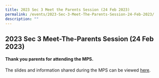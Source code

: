 ```yaml
---
title: 2023 Sec 3 Meet the Parents Session (24 Feb 2023)
permalink: /events/2023-Sec-3-Meet-The-Parents-Session-24-Feb-2023/
description: ""
---
```

## 2023 Sec 3 Meet-The-Parents Session (24 Feb 2023)

#### Thank you parents for attending the MPS.

The slides and information shared during the MPS can be viewed [here](/files/2023/Sec%203%20MPS%2024%20Feb%202023_for%20school%20website.pdf).